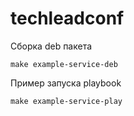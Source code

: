 # techleadconf

Сборка deb пакета

```
make example-service-deb
```

Пример запуска playbook

```
make example-service-play
```
